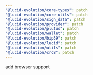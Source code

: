 ```yaml
---
"@lucid-evolution/core-types": patch
"@lucid-evolution/core-utils": patch
"@lucid-evolution/sign_data": patch
"@lucid-evolution/provider": patch
"@lucid-evolution/plutus": patch
"@lucid-evolution/wallet": patch
"@lucid-evolution/bip39": patch
"@lucid-evolution/lucid": patch
"@lucid-evolution/utils": patch
"@lucid-evolution/crc8": patch
---
```


add browser support
